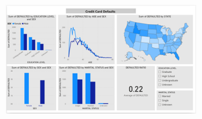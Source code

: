 ![alt text](https://github.com/SamanZahedi/CreditCardDefaults-PowerBI/blob/621bf783f05ca93d110da5cbf2cb7c1d563a868a/Creditcard-Defaults.png)
